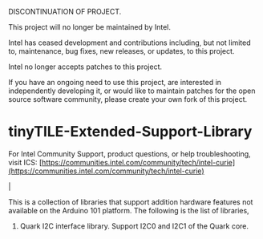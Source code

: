 DISCONTINUATION OF PROJECT.

This project will no longer be maintained by Intel.

Intel has ceased development and contributions including, but not limited to, maintenance, bug fixes, new releases, or updates, to this project. 

Intel no longer accepts patches to this project.

If you have an ongoing need to use this project, are interested in independently developing it, or would like to maintain patches for the open source software community, please create your own fork of this project. 
# tinyTILE-Extended-Support-Library

For Intel Community Support, product questions, or help troubleshooting, visit
ICS: [https://communities.intel.com/community/tech/intel-curie](https://communities.intel.com/community/tech/intel-curie)

|

This is a collection of libraries that support addition hardware features not available on the Arduino 101 platform.  The following is the list of libraries,

1.  Quark I2C interface library.  Support I2C0 and I2C1 of the Quark core.
